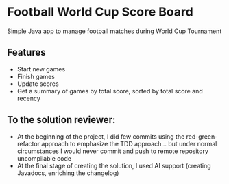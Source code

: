 # Football World Cup Score Board

Simple Java app to manage football matches during World Cup Tournament

## Features

- Start new games
- Finish games
- Update scores
- Get a summary of games by total score, sorted by total score and recency

## To the solution reviewer:
- At the beginning of the project, I did few commits using the red-green-refactor approach to emphasize the TDD approach... but under normal circumstances I would never commit and push to remote repository uncompilable code
- At the final stage of creating the solution, I used AI support (creating Javadocs, enriching the changelog)